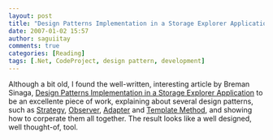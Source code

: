 ```yaml
---
layout: post
title: "Design Patterns Implementation in a Storage Explorer Application"
date: 2007-01-02 15:57
author: saguiitay
comments: true
categories: [Reading]
tags: [.Net, CodeProject, design pattern, development]
---
```

Although a bit old, I found the well-written, interesting article by Breman Sinaga, [Design Patterns Implementation in a Storage Explorer Application](http://www.codeproject.com/cs/design/sinagastorageexplorer.asp) to be an excellente piece of work, explaining about several design patterns, such as [Strategy](http://en.wikipedia.org/wiki/Strategy_pattern), [Observer](http://en.wikipedia.org/wiki/Observer_design_pattern), [Adapter](http://en.wikipedia.org/wiki/Adapter_pattern) and [Template Method](http://en.wikipedia.org/wiki/Template_method_design_pattern), and showing how to corperate them all together. The result looks like a well designed, well thought-of, tool.


